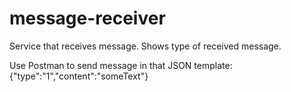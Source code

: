 # message-receiver
Service that receives message. Shows type of received message.

Use Postman to send message in that JSON template: {"type":"1","content":"someText"}
